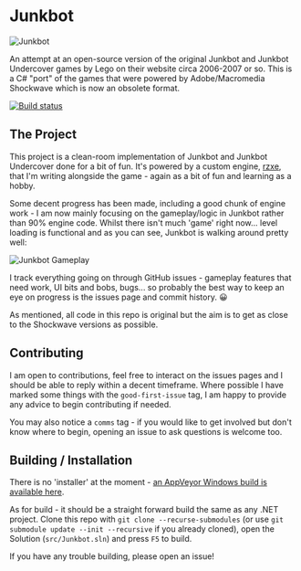# Junkbot

![Junkbot](https://i.imgur.com/DmFxRYR.png)

An attempt at an open-source version of the original Junkbot and Junkbot Undercover games by Lego on their website circa 2006-2007 or so. This is a C# "port" of the games that were powered by Adobe/Macromedia Shockwave which is now an obsolete format.

[![Build status](https://ci.appveyor.com/api/projects/status/mlu59f07ud3p2g4e?svg=true)](https://ci.appveyor.com/project/RoryFewell/junkbot)

## The Project

This project is a clean-room implementation of Junkbot and Junkbot Undercover done for a bit of fun. It's powered by a custom engine, [rzxe](https://github.com/rozniak/rzxe), that I'm writing alongside the game - again as a bit of fun and learning as a hobby.

Some decent progress has been made, including a good chunk of engine work - I am now mainly focusing on the gameplay/logic in Junkbot rather than 90% engine code. Whilst there isn't much 'game' right now... level loading is functional and as you can see, Junkbot is walking around pretty well:

![Junkbot Gameplay](https://user-images.githubusercontent.com/13258281/104505421-c23e6580-55db-11eb-8379-c0677b650377.gif)

I track everything going on through GitHub issues - gameplay features that need work, UI bits and bobs, bugs... so probably the best way to keep an eye on progress is the issues page and commit history. :grinning:

As mentioned, all code in this repo is original but the aim is to get as close to the Shockwave versions as possible.

## Contributing

I am open to contributions, feel free to interact on the issues pages and I should be able to reply within a decent timeframe. Where possible I have marked some things with the `good-first-issue` tag, I am happy to provide any advice to begin contributing if needed.

You may also notice a `comms` tag - if you would like to get involved but don't know where to begin, opening an issue to ask questions is welcome too.

## Building / Installation

There is no 'installer' at the moment - [an AppVeyor Windows build is available here](https://ci.appveyor.com/project/RoryFewell/junkbot/build/artifacts).

As for build - it should be a straight forward build the same as any .NET project. Clone this repo with `git clone --recurse-submodules` (or use `git submodule update --init --recursive` if you already cloned), open the Solution (`src/Junkbot.sln`) and press `F5` to build.

If you have any trouble building, please open an issue!
